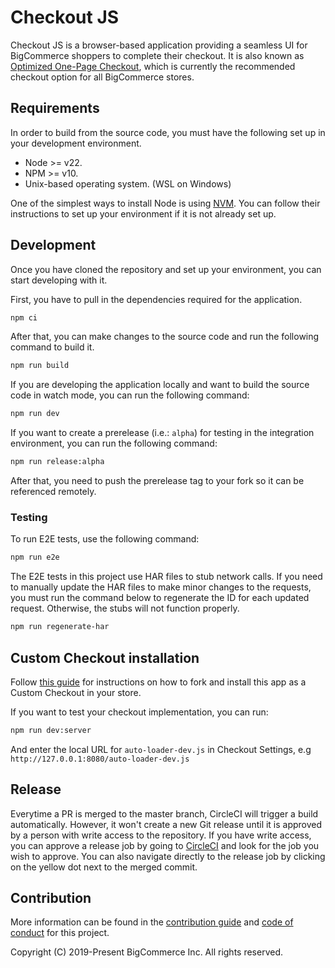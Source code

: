# Checkout JS

Checkout JS is a browser-based application providing a seamless UI for BigCommerce shoppers to complete their checkout. It is also known as [Optimized One-Page Checkout](https://support.bigcommerce.com/s/article/Optimized-Single-Page-Checkout), which is currently the recommended checkout option for all BigCommerce stores.

## Requirements

In order to build from the source code, you must have the following set up in your development environment.

* Node >= v22.
* NPM >= v10.
* Unix-based operating system. (WSL on Windows)

One of the simplest ways to install Node is using [NVM](https://github.com/nvm-sh/nvm#installation-and-update). You can follow their instructions to set up your environment if it is not already set up.

## Development

Once you have cloned the repository and set up your environment, you can start developing with it.

First, you have to pull in the dependencies required for the application.

```sh
npm ci
```

After that, you can make changes to the source code and run the following command to build it.

```sh
npm run build
```

If you are developing the application locally and want to build the source code in watch mode, you can run the following command:

```sh
npm run dev
```

If you want to create a prerelease (i.e.: `alpha`) for testing in the integration environment, you can run the following command:

```sh
npm run release:alpha
```

After that, you need to push the prerelease tag to your fork so it can be referenced remotely.

### Testing

To run E2E tests, use the following command:

```sh
npm run e2e
```

The E2E tests in this project use HAR files to stub network calls. If you need to manually update the HAR files to make minor changes to the requests, you must run the command below to regenerate the ID for each updated request. Otherwise, the stubs will not function properly.

```sh
npm run regenerate-har
```

## Custom Checkout installation

Follow [this guide](https://developer.bigcommerce.com/stencil-docs/customizing-checkout/installing-custom-checkouts) for instructions on how to fork and install this app as a Custom Checkout in your store.

If you want to test your checkout implementation, you can run:
```sh
npm run dev:server
```

And enter the local URL for `auto-loader-dev.js` in Checkout Settings, e.g `http://127.0.0.1:8080/auto-loader-dev.js`

## Release

Everytime a PR is merged to the master branch, CircleCI will trigger a build automatically. However, it won't create a new Git release until it is approved by a person with write access to the repository. If you have write access, you can approve a release job by going to [CircleCI](https://circleci.com/gh/bigcommerce/workflows/checkout-js/tree/master) and look for the job you wish to approve. You can also navigate directly to the release job by clicking on the yellow dot next to the merged commit.


## Contribution

More information can be found in the [contribution guide](CONTRIBUTING.md) and [code of conduct](CODE_OF_CONDUCT.md) for this project.


Copyright (C) 2019-Present BigCommerce Inc. All rights reserved.
